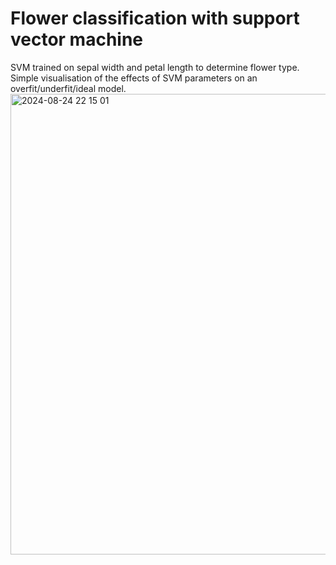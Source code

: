 # Flower classification with support vector machine
SVM trained on sepal width and petal length to determine flower type. </br>
Simple visualisation of the effects of SVM parameters on an overfit/underfit/ideal model.
<img width="737" alt="2024-08-24 22 15 01" src="https://github.com/user-attachments/assets/63075f3d-7ce4-47f9-b7c0-060c8452a3a7">
